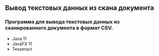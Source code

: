 ## Вывод текстовых данных из скана документа

### Программа для вывода текстовых данных из сканированного документа в формат CSV.

*    Java 11
*    JavaFX 11
*    Tesseract

